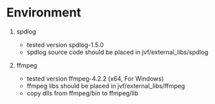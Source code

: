 # Environment

1. spdlog
    * tested version spdlog-1.5.0
	* spdlog source code should be placed in jvf/external_libs/spdlog

2. ffmpeg
    * tested version ffmpeg-4.2.2 (x64, For Windows)
	* ffmpeg libs should be placed in jvf/external_libs/ffmpeg
	* copy dlls from ffmpeg/bin to ffmpeg/lib